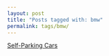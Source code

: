 ```yaml
---
layout: post
title: "Posts tagged with: bmw"
permalink: tags/bmw/
---
```

[Self-Parking Cars](/2011/08/self-parking-cars)
